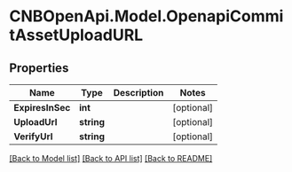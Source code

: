# CNBOpenApi.Model.OpenapiCommitAssetUploadURL

## Properties

Name | Type | Description | Notes
------------ | ------------- | ------------- | -------------
**ExpiresInSec** | **int** |  | [optional] 
**UploadUrl** | **string** |  | [optional] 
**VerifyUrl** | **string** |  | [optional] 

[[Back to Model list]](../../README.md#documentation-for-models) [[Back to API list]](../../README.md#documentation-for-api-endpoints) [[Back to README]](../../README.md)

